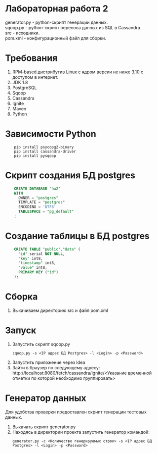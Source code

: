 # Лабораторная работа 2  
  
generator.py - python-скрипт генерации данных.\
sqoop.py - python-скрипт переноса данных из SQL в Cassandra\
src - исходники. \
pom.xml - конфигурационный файл для сборки.

# Требования  
1. RPM-based дистрибутив Linux с ядром версии не ниже 3.10 с доступом в интернет.  
2. JDK 1.8
3. PostgreSQL
4. Sqoop
5. Cassandra
6. Ignite
7. Maven
8. Python

# Зависимости Python
```console
    pip install psycopg2-binary 
    pip install cassandra-driver
    pip install pysqoop
```

# Скрипт создания БД postgres
```sql
    CREATE DATABASE "hw2"
    WITH
      OWNER = "postgres"
      TEMPLATE = "postgres"
      ENCODING = 'UTF8'
      TABLESPACE = "pg_default"
    ;
```

# Создание таблицы в БД postgres
```sql
    CREATE TABLE "public"."data" (
      "id" serial NOT NULL,
      "key" int8,
      "timestamp" int8,
      "value" int8,
      PRIMARY KEY ("id")
    );
```

# Сборка  
1. Выкачиваем директорию src и файл pom.xml

# Запуск  

1. Запустить скрипт sqoop.py  
    ```console
    sqoop.py -s <IP адрес БД Postgres> -l <Login> -p <Password>
    ```
2. Запустить приложение через Idea
3. Зайти в браузер по следующему адресу: http://localhost:8080/fetch/cassandra/ignite/<Указание временной отметки по которой необходимо группировать>

# Генератор данных 
Для удобства проверки предоставлен скрипт генерации тестовых данных.  

1. Выкачать скрипт generator.py  
4. Находясь в директории проекта запустить генератор командой:  
    ```console
    generator.py -c <Количество генерируемых строк> -s <IP адрес БД Postgres> -l <Login> -p <Password>
    ```
 
  
